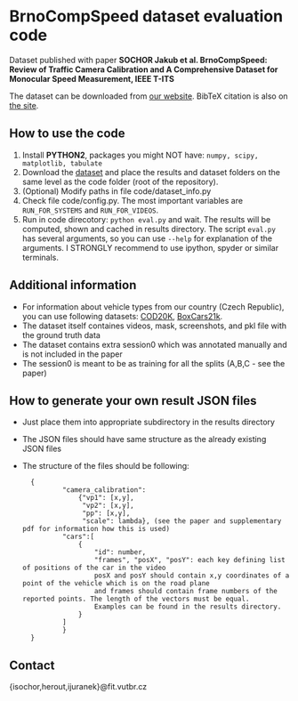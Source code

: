 # BrnoCompSpeed dataset evaluation code

Dataset published with paper **SOCHOR Jakub et al. BrnoCompSpeed: Review of Traffic Camera Calibration and A Comprehensive Dataset for Monocular Speed Measurement, IEEE T-ITS**

The dataset can be downloaded from [our website](https://medusa.fit.vutbr.cz/traffic/research-topics/traffic-camera-calibration/brnocompspeed/). BibTeX citation is also on [the site](https://medusa.fit.vutbr.cz/traffic/research-topics/traffic-camera-calibration/brnocompspeed/).


## How to use the code

1. Install **PYTHON2**, packages you might NOT have: `numpy, scipy, matplotlib, tabulate`
1. Download the [dataset](https://medusa.fit.vutbr.cz/traffic/research-topics/traffic-camera-calibration/brnocompspeed-comprehensive-dataset-for-automatic-single-camera-visual-speed-measurement-ieee-t-its/) and place the results and dataset folders on the same level as the code folder (root of the repository). 
2. (Optional) Modify paths in file code/dataset_info.py
3. Check file code/config.py. The most important variables are `RUN_FOR_SYSTEMS` and `RUN_FOR_VIDEOS`.
4. Run in code direcotory: `python eval.py` and wait. The results will be computed, shown and cached in results directory. The script `eval.py` has several arguments, so you can use `--help` for explanation of the arguments. I STRONGLY recommend to use ipython, spyder or similar terminals. 


## Additional information

* For information about vehicle types from our country (Czech Republic), you can use following datasets:  [COD20K](http://www.fit.vutbr.cz/research/groups/graph/PoseEstimation/), [BoxCars21k](https://medusa.fit.vutbr.cz/traffic/).
* The dataset itself containes videos, mask, screenshots, and pkl file with the ground truth data
* The dataset contains extra session0 which was annotated manually and is not included in the paper
* The session0 is meant to be as training for all the splits (A,B,C - see the paper)


## How to generate your own result JSON files
* Just place them into appropriate subdirectory in the results directory 
* The JSON files should have same structure as the already existing JSON files
* The structure of the files should be following:

		{
		        "camera_calibration": 
					{"vp1": [x,y], 
					 "vp2": [x,y], 
                     "pp": [x,y], 
                     "scale": lambda}, (see the paper and supplementary pdf for information how this is used)
		        "cars":[
		        	{
		        		"id": number,
		        		"frames", "posX", "posY": each key defining list of positions of the car in the video
		        		posX and posY should contain x,y coordinates of a point of the vehicle which is on the road plane
		        		and frames should contain frame numbers of the reported points. The length of the vectors must be equal.
		        		Examples can be found in the results directory. 
		        	}
		        ]
		        }
		}

## Contact 
{isochor,herout,ijuranek}@fit.vutbr.cz
